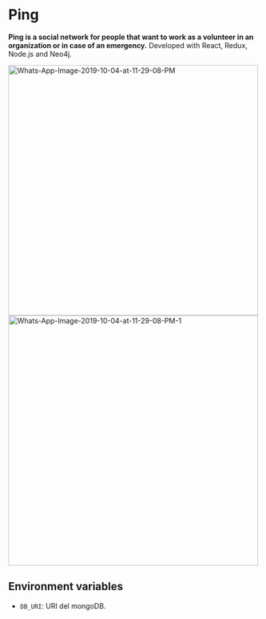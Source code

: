 # Ping
**Ping is a social network for people that want to work as a volunteer in an organization or in case of an emergency.**
Developed with React, Redux, Node.js and Neo4j.

<img width="500px" src="https://i.ibb.co/MP75dnT/Whats-App-Image-2019-10-04-at-11-29-08-PM.jpg" alt="Whats-App-Image-2019-10-04-at-11-29-08-PM" border="0">

<img width="500px" src="https://i.ibb.co/dB1gHfn/Whats-App-Image-2019-10-04-at-11-29-08-PM-1.jpg" alt="Whats-App-Image-2019-10-04-at-11-29-08-PM-1" border="0">


## Environment variables

- `DB_URI`: URI del mongoDB.
